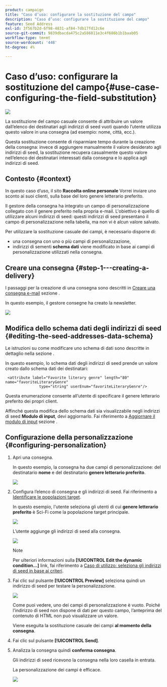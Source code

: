 ```yaml
---
product: campaign
title: "Caso d’uso: configurare la sostituzione del campo"
description: "Caso d’uso: configurare la sostituzione del campo"
feature: Seed Address
exl-id: 3f567b2d-6f98-4831-af84-7db17fd12c6e
source-git-commit: 9839dbacda475c2a586811e3c4f686b1b1baab05
workflow-type: tm+mt
source-wordcount: '448'
ht-degree: 4%

---
```


# Caso d’uso: configurare la sostituzione del campo{#use-case-configuring-the-field-substitution}

![](../../assets/common.svg)

La sostituzione del campo casuale consente di attribuire un valore dall’elenco dei destinatari agli indirizzi di seed vuoti quando l’utente utilizza questo valore in una consegna (ad esempio: nome, città, ecc.).

Questa sostituzione consente di risparmiare tempo durante la creazione della consegna: invece di aggiungere manualmente il valore desiderato agli indirizzi di seed, la sostituzione recupera casualmente questo valore nell’elenco dei destinatari interessati dalla consegna e lo applica agli indirizzi di seed.

## Contesto {#context}

In questo caso d’uso, il sito **Raccolta online personale** Vorrei inviare uno sconto ai suoi clienti, sulla base del loro genere letterario preferito.

Il gestore della consegna ha integrato un campo di personalizzazione collegato con il genere preferito nella propria e-mail. L&#39;obiettivo è quello di utilizzare alcuni indirizzi di seed: questi indirizzi di seed presentano il campo di personalizzazione nella tabella, ma non vi è alcun valore salvato.

Per utilizzare la sostituzione casuale dei campi, è necessario disporre di:

* una consegna con uno o più campi di personalizzazione,
* indirizzi di sementi **schema dati** viene modificato in base ai campi di personalizzazione utilizzati nella consegna.

## Creare una consegna {#step-1---creating-a-delivery}

I passaggi per la creazione di una consegna sono descritti in [Creare una consegna e-mail](creating-an-email-delivery.md) sezione .

In questo esempio, il gestore consegne ha creato la newsletter.

![](assets/dlv_seeds_usecase_24.png)

## Modifica dello schema dati degli indirizzi di seed {#editing-the-seed-addresses-data-schema}

Le istruzioni su come modificare uno schema di dati sono descritte in dettaglio nella sezione .

In questo esempio, lo schema dati degli indirizzi di seed prende un valore creato dallo schema dati dei destinatari:

```
 <attribute label="Favorite literary genre" length="80" name="favoriteLiteraryGenre"
               type="string" userEnum="favoriteLiteraryGenre"/>
```

Questa enumerazione consente all’utente di specificare il genere letterario preferito dei propri client.

Affinché questa modifica dello schema dati sia visualizzabile negli indirizzi di seed **Modulo di input**, devi aggiornarlo. Fai riferimento a [Aggiornare il modulo di input](use-case--selecting-seed-addresses-on-criteria.md#updating-the-input-form) sezione .

## Configurazione della personalizzazione {#configuring-personalization}

1. Apri una consegna.

   In questo esempio, la consegna ha due campi di personalizzazione: del destinatario **nome** e del destinatario **genere letterario preferito**.

   ![](assets/dlv_seeds_usecase_25.png)

1. Configura l’elenco di consegna e gli indirizzi di seed. Fai riferimento a [Identificare le popolazioni target](steps-defining-the-target-population.md).

   In questo esempio, l&#39;utente seleziona gli utenti di cui **genere letterario preferito** è Sci-Fi come la popolazione target principale.

   ![](assets/dlv_seeds_usecase_26.png)

   L’utente aggiunge gli indirizzi di seed alla consegna.

   ![](assets/dlv_seeds_usecase_27.png)

   >[!NOTE]
   >
   >Per ulteriori informazioni sulla **[!UICONTROL Edit the dynamic condition...]** link, fai riferimento a [Caso di utilizzo: seleziona gli indirizzi di seed in base ai criteri](use-case--selecting-seed-addresses-on-criteria.md).

1. Fai clic sul pulsante **[!UICONTROL Preview]** seleziona quindi un indirizzo di seed per testare la personalizzazione.

   ![](assets/dlv_seeds_usecase_28.png)

   Come puoi vedere, uno dei campi di personalizzazione è vuoto. Poiché l’indirizzo di seed non dispone di dati per questo campo, l’anteprima del contenuto di HTML non può visualizzare un valore.

   Viene eseguita la sostituzione casuale dei campi **al momento della consegna**.

1. Fai clic sul pulsante **[!UICONTROL Send]**.
1. Analizza la consegna quindi **conferma consegna**.

   Gli indirizzi di seed ricevono la consegna nella loro casella in entrata.

   La personalizzazione dei campi è efficace.

   ![](assets/dlv_seeds_usecase_08.png)
